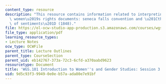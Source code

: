 ```yaml
---
content_type: resource
description: "This resource contains information related to interpreting classic american\
  \ women\u2019s rights documents: seneca falls convention and \u201Cthe declaration\
  \ of sentiments\u201D (1848)."
file: https://ol-ocw-studio-app-production.s3.amazonaws.com/courses/wgs-101-introduction-to-womens-and-gender-studies-fall-2014/9d5c93f399490e0eb57aada80e7e91bf_MITWGS_101F14_Sess3.pdf
file_type: application/pdf
learning_resource_types:
- Lecture Notes
ocw_type: OCWFile
parent_title: Lecture Outlines
parent_type: CourseSection
parent_uid: eb142767-373a-72c3-6cfd-a370aabd9623
resourcetype: Document
title: 'WGS.101 Introduction to Women''s and Gender Studies: Session 3 Lecture Outline'
uid: 9d5c93f3-9949-0e0e-b57a-ada80e7e91bf
---
```

